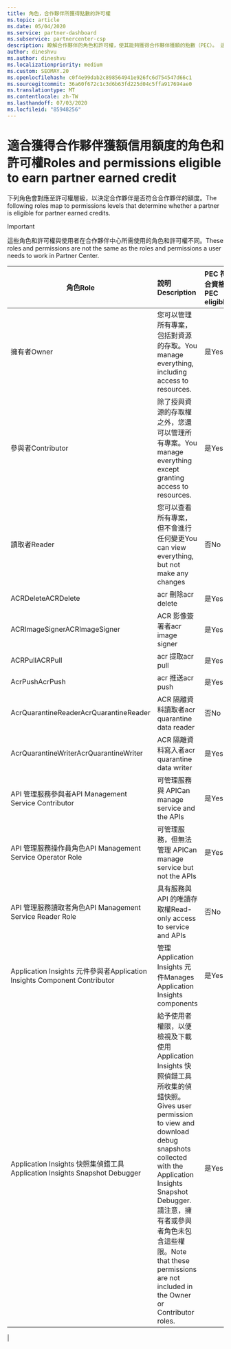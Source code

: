 ```yaml
---
title: 角色，合作夥伴所獲得點數的許可權
ms.topic: article
ms.date: 05/04/2020
ms.service: partner-dashboard
ms.subservice: partnercenter-csp
description: 瞭解合作夥伴的角色和許可權，使其能夠獲得合作夥伴獲額的點數（PEC）。 這些角色與合作夥伴中心的工作不同。
author: dineshvu
ms.author: dineshvu
ms.localizationpriority: medium
ms.custom: SEOMAY.20
ms.openlocfilehash: c0f4e99dab2c898564941e926fc6d754547d66c1
ms.sourcegitcommit: 36a60f672c1c3d6b63fd225d04c5ffa917694ae0
ms.translationtype: MT
ms.contentlocale: zh-TW
ms.lasthandoff: 07/03/2020
ms.locfileid: "85948256"
---
```

# <a name="roles-and-permissions-eligible-to-earn-partner-earned-credit"></a><span data-ttu-id="8087b-104">適合獲得合作夥伴獲額信用額度的角色和許可權</span><span class="sxs-lookup"><span data-stu-id="8087b-104">Roles and permissions eligible to earn partner earned credit</span></span>

<span data-ttu-id="8087b-105">下列角色會對應至許可權層級，以決定合作夥伴是否符合合作夥伴的額度。</span><span class="sxs-lookup"><span data-stu-id="8087b-105">The following roles map to permissions levels that determine whether a partner is eligible for partner earned credits.</span></span>

>[!Important]
><span data-ttu-id="8087b-106">這些角色和許可權與使用者在合作夥伴中心所需使用的角色和許可權不同。</span><span class="sxs-lookup"><span data-stu-id="8087b-106">These roles and permissions are not the same as the roles and permissions a user needs to work in Partner Center.</span></span>

|<span data-ttu-id="8087b-107">**角色**</span><span class="sxs-lookup"><span data-stu-id="8087b-107">**Role**</span></span>   |<span data-ttu-id="8087b-108">**說明**</span><span class="sxs-lookup"><span data-stu-id="8087b-108">**Description**</span></span>   |<span data-ttu-id="8087b-109">**PEC 符合資格**</span><span class="sxs-lookup"><span data-stu-id="8087b-109">**PEC eligible**</span></span>   |
|-----------------|:------------------|:--------------|
|<span data-ttu-id="8087b-110">擁有者</span><span class="sxs-lookup"><span data-stu-id="8087b-110">Owner</span></span>  |<span data-ttu-id="8087b-111">您可以管理所有專案，包括對資源的存取。</span><span class="sxs-lookup"><span data-stu-id="8087b-111">You manage everything, including access to resources.</span></span>|<span data-ttu-id="8087b-112">是</span><span class="sxs-lookup"><span data-stu-id="8087b-112">Yes</span></span>|
|<span data-ttu-id="8087b-113">參與者</span><span class="sxs-lookup"><span data-stu-id="8087b-113">Contributor</span></span> |<span data-ttu-id="8087b-114">除了授與資源的存取權之外，您還可以管理所有專案。</span><span class="sxs-lookup"><span data-stu-id="8087b-114">You manage everything except granting access to resources.</span></span>|<span data-ttu-id="8087b-115">是</span><span class="sxs-lookup"><span data-stu-id="8087b-115">Yes</span></span>|
|<span data-ttu-id="8087b-116">讀取者</span><span class="sxs-lookup"><span data-stu-id="8087b-116">Reader</span></span>|<span data-ttu-id="8087b-117">您可以查看所有專案，但不會進行任何變更</span><span class="sxs-lookup"><span data-stu-id="8087b-117">You can view everything, but not make any changes</span></span>|<span data-ttu-id="8087b-118">否</span><span class="sxs-lookup"><span data-stu-id="8087b-118">No</span></span>|
|<span data-ttu-id="8087b-119">ACRDelete</span><span class="sxs-lookup"><span data-stu-id="8087b-119">ACRDelete</span></span>|<span data-ttu-id="8087b-120">acr 刪除</span><span class="sxs-lookup"><span data-stu-id="8087b-120">acr delete</span></span>|<span data-ttu-id="8087b-121">是</span><span class="sxs-lookup"><span data-stu-id="8087b-121">Yes</span></span>|
|<span data-ttu-id="8087b-122">ACRImageSigner</span><span class="sxs-lookup"><span data-stu-id="8087b-122">ACRImageSigner</span></span>|<span data-ttu-id="8087b-123">ACR 影像簽署者</span><span class="sxs-lookup"><span data-stu-id="8087b-123">acr image signer</span></span>|<span data-ttu-id="8087b-124">是</span><span class="sxs-lookup"><span data-stu-id="8087b-124">Yes</span></span>|
|<span data-ttu-id="8087b-125">ACRPull</span><span class="sxs-lookup"><span data-stu-id="8087b-125">ACRPull</span></span>|<span data-ttu-id="8087b-126">acr 提取</span><span class="sxs-lookup"><span data-stu-id="8087b-126">acr pull</span></span>|<span data-ttu-id="8087b-127">是</span><span class="sxs-lookup"><span data-stu-id="8087b-127">Yes</span></span>|
|<span data-ttu-id="8087b-128">AcrPush</span><span class="sxs-lookup"><span data-stu-id="8087b-128">AcrPush</span></span>|<span data-ttu-id="8087b-129">acr 推送</span><span class="sxs-lookup"><span data-stu-id="8087b-129">acr push</span></span>|<span data-ttu-id="8087b-130">是</span><span class="sxs-lookup"><span data-stu-id="8087b-130">Yes</span></span>|
|<span data-ttu-id="8087b-131">AcrQuarantineReader</span><span class="sxs-lookup"><span data-stu-id="8087b-131">AcrQuarantineReader</span></span>|<span data-ttu-id="8087b-132">ACR 隔離資料讀取者</span><span class="sxs-lookup"><span data-stu-id="8087b-132">acr quarantine data reader</span></span>|<span data-ttu-id="8087b-133">否</span><span class="sxs-lookup"><span data-stu-id="8087b-133">No</span></span>|
|<span data-ttu-id="8087b-134">AcrQuarantineWriter</span><span class="sxs-lookup"><span data-stu-id="8087b-134">AcrQuarantineWriter</span></span>| <span data-ttu-id="8087b-135">ACR 隔離資料寫入者</span><span class="sxs-lookup"><span data-stu-id="8087b-135">acr quarantine data writer</span></span>|<span data-ttu-id="8087b-136">是</span><span class="sxs-lookup"><span data-stu-id="8087b-136">Yes</span></span>|
|<span data-ttu-id="8087b-137">API 管理服務參與者</span><span class="sxs-lookup"><span data-stu-id="8087b-137">API Management Service Contributor</span></span>|<span data-ttu-id="8087b-138">可管理服務與 API</span><span class="sxs-lookup"><span data-stu-id="8087b-138">Can manage service and the APIs</span></span>|<span data-ttu-id="8087b-139">是</span><span class="sxs-lookup"><span data-stu-id="8087b-139">Yes</span></span>|
|<span data-ttu-id="8087b-140">API 管理服務操作員角色</span><span class="sxs-lookup"><span data-stu-id="8087b-140">API Management Service Operator Role</span></span>|<span data-ttu-id="8087b-141">可管理服務，但無法管理 API</span><span class="sxs-lookup"><span data-stu-id="8087b-141">Can manage service but not the APIs</span></span>|<span data-ttu-id="8087b-142">是</span><span class="sxs-lookup"><span data-stu-id="8087b-142">Yes</span></span>|
|<span data-ttu-id="8087b-143">API 管理服務讀取者角色</span><span class="sxs-lookup"><span data-stu-id="8087b-143">API Management Service Reader Role</span></span>|<span data-ttu-id="8087b-144">具有服務與 API 的唯讀存取權</span><span class="sxs-lookup"><span data-stu-id="8087b-144">Read-only access to service and APIs</span></span>|<span data-ttu-id="8087b-145">否</span><span class="sxs-lookup"><span data-stu-id="8087b-145">No</span></span>|
|<span data-ttu-id="8087b-146">Application Insights 元件參與者</span><span class="sxs-lookup"><span data-stu-id="8087b-146">Application Insights Component Contributor</span></span>|<span data-ttu-id="8087b-147">管理 Application Insights 元件</span><span class="sxs-lookup"><span data-stu-id="8087b-147">Manages Application Insights components</span></span>|<span data-ttu-id="8087b-148">是</span><span class="sxs-lookup"><span data-stu-id="8087b-148">Yes</span></span>|
|<span data-ttu-id="8087b-149">Application Insights 快照集偵錯工具</span><span class="sxs-lookup"><span data-stu-id="8087b-149">Application Insights Snapshot Debugger</span></span>|<span data-ttu-id="8087b-150">給予使用者權限，以便檢視及下載使用 Application Insights 快照偵錯工具所收集的偵錯快照。</span><span class="sxs-lookup"><span data-stu-id="8087b-150">Gives user permission to view and download debug snapshots collected with the Application Insights Snapshot Debugger.</span></span> <span data-ttu-id="8087b-151">請注意，擁有者或參與者角色未包含這些權限。</span><span class="sxs-lookup"><span data-stu-id="8087b-151">Note that these permissions are not included in the Owner or Contributor roles.</span></span>|<span data-ttu-id="8087b-152">是</span><span class="sxs-lookup"><span data-stu-id="8087b-152">Yes</span></span>|
|